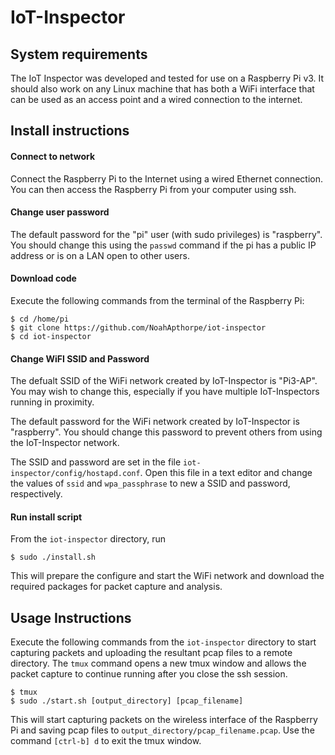 # IoT-Inspector

## System requirements
The IoT Inspector was developed and tested for use on a Raspberry Pi v3.  It should also work on any Linux machine that has both a WiFi interface that can be used as an access point and a wired connection to the internet.

## Install instructions

#### Connect to network
Connect the Raspberry Pi to the Internet using a wired Ethernet connection.  You can then access the Raspberry Pi from your computer using ssh.

#### Change user password
The default password for the "pi" user (with sudo privileges) is "raspberry". You should change this using the `passwd` command if the pi has a public IP address or is on a LAN open to other users. 

#### Download code
Execute the following commands from the terminal of the Raspberry Pi:

```
$ cd /home/pi
$ git clone https://github.com/NoahApthorpe/iot-inspector
$ cd iot-inspector
```

#### Change WiFI SSID and Password
The defualt SSID of the WiFi network created by IoT-Inspector is "Pi3-AP". You may wish to change this, especially if you have multiple IoT-Inspectors running in proximity.  

The default password for the WiFi network created by IoT-Inspector is "raspberry".  You should change this password to prevent others from using the IoT-Inspector network. 

The SSID and password are set in the file `iot-inspector/config/hostapd.conf`. Open this file in a text editor and change the values of `ssid` and `wpa_passphrase` to new a SSID and password, respectively.  

#### Run install script

From the `iot-inspector` directory, run 
```
$ sudo ./install.sh
```
This will prepare the configure and start the WiFi network and download the required packages for packet capture and analysis.

## Usage Instructions

Execute the following commands from the `iot-inspector` directory to start capturing packets and uploading the resultant pcap files to a remote directory. The `tmux` command opens a new tmux window and allows the packet capture to continue running after you close the ssh session.

```
$ tmux
$ sudo ./start.sh [output_directory] [pcap_filename]
```

This will start capturing packets on the wireless interface of the Raspberry Pi and saving pcap files to `output_directory/pcap_filename.pcap`. Use the command `[ctrl-b] d` to exit the tmux window.
